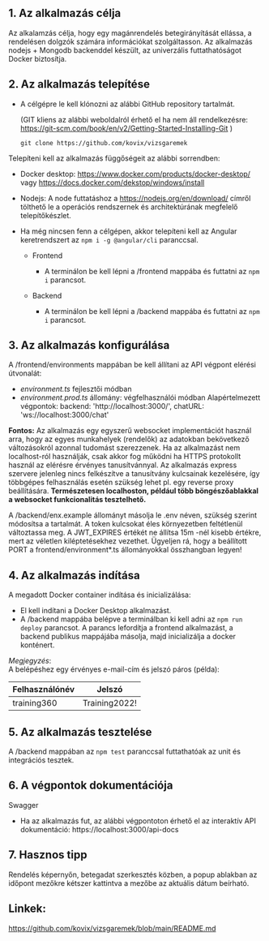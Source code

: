 

## **1. Az alkalmazás célja**

Az alkalamzás célja, hogy egy magánrendelés betegirányítását ellássa, a rendelésen dolgzók számára információkat szolgáltasson.
Az alkalmazás nodejs + Mongodb backenddel készült, az univerzális futtathatóságot Docker biztosítja.

## **2. Az alkalmazás telepítése**


- A célgépre le kell klónozni az alábbi GitHub repository tartalmát.

   (GIT kliens az alábbi weboldalról érhető el ha nem áll rendelkezésre: https://git-scm.com/book/en/v2/Getting-Started-Installing-Git )
   
   `git clone https://github.com/kovix/vizsgaremek`
   

Telepíteni kell az alkalmazás függőségeit az alábbi sorrendben:
- Docker desktop: https://www.docker.com/products/docker-desktop/ vagy https://docs.docker.com/dekstop/windows/install
- Nodejs: A node futtatáshoz a https://nodejs.org/en/download/ címről tölthető le a operációs rendszernek és architektúrának megfelelő telepítőkészlet.

- Ha még nincsen fenn a célgépen, akkor telepíteni kell az Angular keretrendszert az `npm i -g @angular/cli` paranccsal.

    - Frontend

        - A terminálon be kell lépni a /frontend mappába és futtatni az `npm i` parancsot.  

    - Backend

        - A terminálon be kell lépni a /backend mappába és futtatni az `npm i` parancsot.
    

## **3. Az alkalmazás konfigurálása**

A /frontend/environments mappában be kell állítani az API végpont elérési útvonalát: 

  - _environment.ts_ fejlesztői módban 
  - _environment.prod.ts_ állomány: végfelhasználói módban
Alapértelmezett végpontok:
backend:  'http://localhost:3000/',
chatURL:  'ws://localhost:3000/chat'

**Fontos:** Az alkalmazás egy egyszerű websocket implementációt használ arra, hogy az egyes munkahelyek (rendelők) az adatokban bekövetkező változásokról azonnal tudomást szerezzenek. Ha az alkalmazást nem localhost-ról használják, csak akkor fog működni ha HTTPS protokollt használ az elérésre érvényes tanusítvánnyal. Az alkalmazás express szervere jelenleg nincs felkészítve a tanusítvány kulcsainak kezelésére, így többgépes felhasználás esetén szükség lehet pl. egy reverse proxy beállítására. **Természetesen localhoston, például több böngészőablakkal a websocket funkcionalitás tesztelhető.**


A /backend/enx.example állományt másolja le .env néven, szükség szerint módosítsa a tartalmát. A token kulcsokat éles környezetben feltétlenül változtassa meg.
A JWT_EXPIRES értékét ne állítsa 15m -nél kisebb értékre, mert az véletlen kiléptetésekhez vezethet.
Ügyeljen rá, hogy a beállított PORT a frontend/environment*.ts állományokkal összhangban legyen!


## **4. Az alkalmazás indítása**

A megadott Docker container indítása és inicializálása:

- El kell indítani a Docker Desktop alkalmazást.
- A /backend mappába belépve a terminálban ki kell adni az `npm run deploy` parancsot.  A parancs lefordítja a frontend alkalmazást, a backend publikus mappájába másolja, majd inicializálja a docker konténert.

_Megjegyzés_:  
A belépéshez egy érvényes e-mail-cím és jelszó páros (példa):  

Felhasználónév | Jelszó
------------ | -------------
training360 | Training2022!


## **5. Az alkalmazás tesztelése**

A /backend mappában az `npm test` paranccsal futtathatóak az unit és integrációs tesztek.  

## **6. A végpontok dokumentációja**

Swagger 
- Ha az alkalmazás fut, az alábbi végpontoton érhető el az interaktív API dokumentáció: https://localhost:3000/api-docs

## **7. Hasznos tipp**

Rendelés képernyőn, betegadat szerkesztés közben, a popup ablakban az időpont mezőkre kétszer kattintva a mezőbe az aktuális dátum beírható.


## **Linkek:**  

https://github.com/kovix/vizsgaremek/blob/main/README.md
